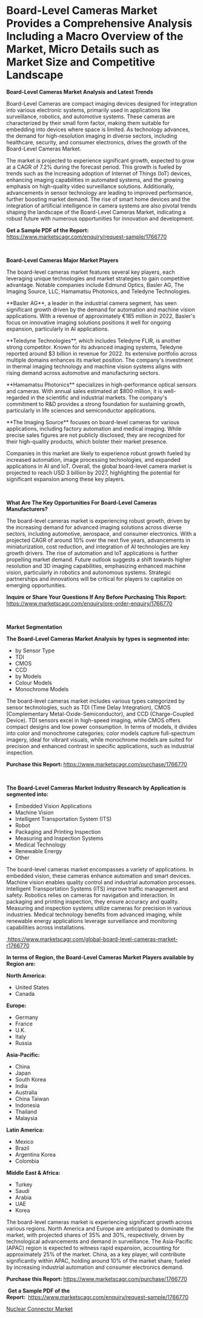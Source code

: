 <p><h1>Board-Level Cameras Market Provides a Comprehensive Analysis Including a Macro Overview of the Market, Micro Details such as Market Size and Competitive Landscape</h1></p><p><strong>Board-Level Cameras Market Analysis and Latest Trends</strong></p>
<p><p>Board-Level Cameras are compact imaging devices designed for integration into various electronic systems, primarily used in applications like surveillance, robotics, and automotive systems. These cameras are characterized by their small form factor, making them suitable for embedding into devices where space is limited. As technology advances, the demand for high-resolution imaging in diverse sectors, including healthcare, security, and consumer electronics, drives the growth of the Board-Level Cameras Market.</p><p>The market is projected to experience significant growth, expected to grow at a CAGR of 7.2% during the forecast period. This growth is fueled by trends such as the increasing adoption of Internet of Things (IoT) devices, enhancing imaging capabilities in automated systems, and the growing emphasis on high-quality video surveillance solutions. Additionally, advancements in sensor technology are leading to improved performance, further boosting market demand. The rise of smart home devices and the integration of artificial intelligence in camera systems are also pivotal trends shaping the landscape of the Board-Level Cameras Market, indicating a robust future with numerous opportunities for innovation and development.</p></p>
<p><strong>Get a Sample PDF of the Report:&nbsp;</strong> <a href="https://www.marketscagr.com/enquiry/request-sample/1766770?utm_campaign=3506&utm_medium=2&utm_source=Github&utm_content=ia&utm_term=06042025&utm_id=board-level-cameras">https://www.marketscagr.com/enquiry/request-sample/1766770</a></p>
<p>&nbsp;</p>
<p><strong>Board-Level Cameras Major Market Players</strong></p>
<p><p>The board-level cameras market features several key players, each leveraging unique technologies and market strategies to gain competitive advantage. Notable companies include Edmund Optics, Basler AG, The Imaging Source, LLC, Hamamatsu Photonics, and Teledyne Technologies. </p><p>**Basler AG**, a leader in the industrial camera segment, has seen significant growth driven by the demand for automation and machine vision applications. With a revenue of approximately €185 million in 2022, Basler's focus on innovative imaging solutions positions it well for ongoing expansion, particularly in AI applications.</p><p>**Teledyne Technologies**, which includes Teledyne FLIR, is another strong competitor. Known for its advanced imaging systems, Teledyne reported around $3 billion in revenue for 2022. Its extensive portfolio across multiple domains enhances its market position. The company's investment in thermal imaging technology and machine vision systems aligns with rising demand across automotive and manufacturing sectors.</p><p>**Hamamatsu Photonics** specializes in high-performance optical sensors and cameras. With annual sales estimated at $800 million, it is well-regarded in the scientific and industrial markets. The company's commitment to R&D provides a strong foundation for sustaining growth, particularly in life sciences and semiconductor applications.</p><p>**The Imaging Source** focuses on board-level cameras for various applications, including factory automation and medical imaging. While precise sales figures are not publicly disclosed, they are recognized for their high-quality products, which bolster their market presence.</p><p>Companies in this market are likely to experience robust growth fueled by increased automation, image processing technologies, and expanded applications in AI and IoT. Overall, the global board-level camera market is projected to reach USD 3 billion by 2027, highlighting the potential for significant expansion among these key players.</p></p>
<p>&nbsp;</p>
<p><strong>What Are The Key Opportunities For Board-Level Cameras Manufacturers?</strong></p>
<p><p>The board-level cameras market is experiencing robust growth, driven by the increasing demand for advanced imaging solutions across diverse sectors, including automotive, aerospace, and consumer electronics. With a projected CAGR of around 10% over the next five years, advancements in miniaturization, cost reduction, and integration of AI technologies are key growth drivers. The rise of automation and IoT applications is further propelling market demand. Future outlook suggests a shift towards higher resolution and 3D imaging capabilities, emphasizing enhanced machine vision, particularly in robotics and autonomous systems. Strategic partnerships and innovations will be critical for players to capitalize on emerging opportunities.</p></p>
<p><strong>Inquire or Share Your Questions If Any Before Purchasing This Report:</strong> <a href="https://www.marketscagr.com/enquiry/pre-order-enquiry/1766770?utm_campaign=3506&utm_medium=2&utm_source=Github&utm_content=ia&utm_term=06042025&utm_id=board-level-cameras">https://www.marketscagr.com/enquiry/pre-order-enquiry/1766770</a></p>
<p>&nbsp;</p>
<p><strong>Market Segmentation</strong></p>
<p><strong>The Board-Level Cameras Market Analysis by types is segmented into:</strong></p>
<p><ul><li>by Sensor Type</li><li>TDI</li><li>CMOS</li><li>CCD</li><li>by Models</li><li>Colour Models</li><li>Monochrome Models</li></ul></p>
<p><p>The board-level cameras market includes various types categorized by sensor technologies, such as TDI (Time Delay Integration), CMOS (Complementary Metal-Oxide-Semiconductor), and CCD (Charge-Coupled Device). TDI sensors excel in high-speed imaging, while CMOS offers compact designs and low power consumption. In terms of models, it divides into color and monochrome categories; color models capture full-spectrum imagery, ideal for vibrant visuals, while monochrome models are suited for precision and enhanced contrast in specific applications, such as industrial inspection.</p></p>
<p><strong>Purchase this Report:&nbsp;</strong><a href="https://www.marketscagr.com/purchase/1766770?utm_campaign=3506&utm_medium=2&utm_source=Github&utm_content=ia&utm_term=06042025&utm_id=board-level-cameras">https://www.marketscagr.com/purchase/1766770</a></p>
<p>&nbsp;</p>
<p><strong>The Board-Level Cameras Market Industry Research by Application is segmented into:</strong></p>
<p><ul><li>Embedded Vision Applications</li><li>Machine Vision</li><li>Intelligent Transportation System (ITS)</li><li>Robot</li><li>Packaging and Printing Inspection</li><li>Measuring and Inspection Systems</li><li>Medical Technology</li><li>Renewable Energy</li><li>Other</li></ul></p>
<p><p>The board-level cameras market encompasses a variety of applications. In embedded vision, these cameras enhance automation and smart devices. Machine vision enables quality control and industrial automation processes. Intelligent Transportation Systems (ITS) improve traffic management and safety. Robotics relies on cameras for navigation and interaction. In packaging and printing inspection, they ensure accuracy and quality. Measuring and inspection systems utilize cameras for precision in various industries. Medical technology benefits from advanced imaging, while renewable energy applications leverage surveillance and monitoring capabilities across installations.</p></p>
<p><a href="https://www.marketscagr.com/global-board-level-cameras-market-r1766770?utm_campaign=3506&utm_medium=2&utm_source=Github&utm_content=ia&utm_term=06042025&utm_id=board-level-cameras">&nbsp;https://www.marketscagr.com/global-board-level-cameras-market-r1766770</a></p>
<p><strong>In terms of Region, the Board-Level Cameras Market Players available by Region are:</strong></p>
<p>
    <p> <strong> North America: </strong>
        <ul>
            <li>United States</li>
            <li>Canada</li>
        </ul>
        </p> 
    <p> <strong> Europe: </strong>
        <ul>
            <li>Germany</li>
            <li>France</li>
            <li>U.K.</li>
            <li>Italy</li>
            <li>Russia</li>
        </ul>
        </p> 
    <p> <strong> Asia-Pacific: </strong>
        <ul>
            <li>China</li>
            <li>Japan</li>
            <li>South Korea</li>
            <li>India</li>
            <li>Australia</li>
            <li>China Taiwan</li>
            <li>Indonesia</li>
            <li>Thailand</li>
            <li>Malaysia</li>
        </ul>
        </p> 
    <p> <strong> Latin America: </strong>
        <ul>
            <li>Mexico</li>
            <li>Brazil</li>
            <li>Argentina Korea</li>
            <li>Colombia</li>
        </ul>
        </p> 
    <p> <strong> Middle East & Africa: </strong>
        <ul>
            <li>Turkey</li>
            <li>Saudi</li>
            <li>Arabia</li>
            <li>UAE</li>
            <li>Korea</li>
        </ul>
    </p>
    </p>
<p><p>The board-level cameras market is experiencing significant growth across various regions. North America and Europe are anticipated to dominate the market, with projected shares of 35% and 30%, respectively, driven by technological advancements and demand in surveillance. The Asia-Pacific (APAC) region is expected to witness rapid expansion, accounting for approximately 25% of the market. China, as a key player, will contribute significantly within APAC, holding around 10% of the market share, fueled by increasing industrial automation and consumer electronics demand.</p></p>
<p><strong>Purchase this Report: </strong><a href="https://www.marketscagr.com/purchase/1766770?utm_campaign=3506&utm_medium=2&utm_source=Github&utm_content=ia&utm_term=06042025&utm_id=board-level-cameras">https://www.marketscagr.com/purchase/1766770</a></p>
<p>&nbsp;<strong>Get a Sample PDF of the Report:&nbsp;&nbsp;</strong><a href="https://www.marketscagr.com/enquiry/request-sample/1766770?utm_campaign=3506&utm_medium=2&utm_source=Github&utm_content=ia&utm_term=06042025&utm_id=board-level-cameras">https://www.marketscagr.com/enquiry/request-sample/1766770</a></p>
<p><strong></strong></p>
<p><p><a href="https://github.com/abidomamen/Market-Research-Report-List-1/blob/main/nuclear-connector-market.md?utm_campaign=3506&utm_medium=2&utm_source=Github&utm_content=ia&utm_term=06042025&utm_id=board-level-cameras">Nuclear Connector Market</a></p></p>